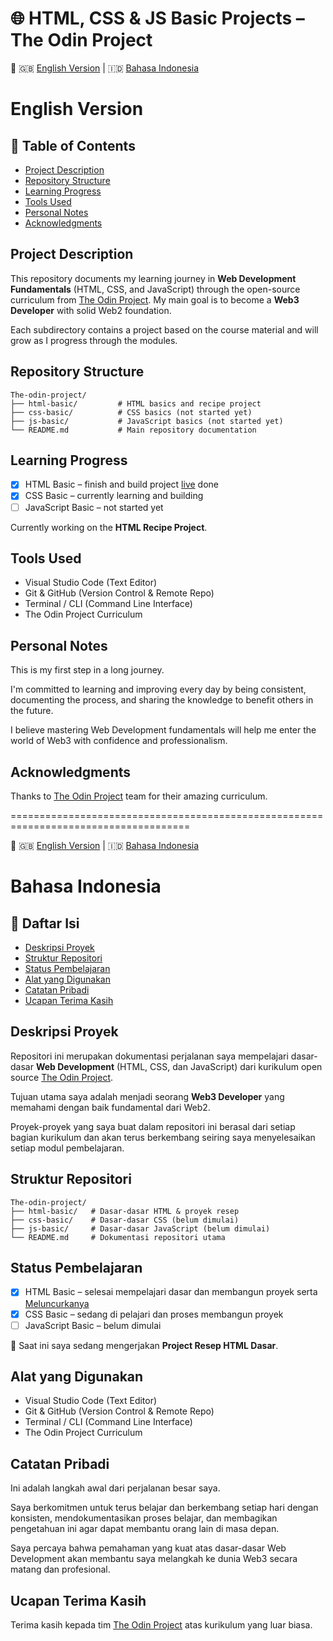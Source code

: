# 🌐 HTML, CSS & JS Basic Projects – The Odin Project


📌 🇬🇧 [English Version](#english-version) | 🇮🇩 [Bahasa Indonesia](#bahasa-indonesia)


# English Version

## 📖 Table of Contents

- [Project Description](#project-description)
- [Repository Structure](#repository-structure)
- [Learning Progress](#learning-progress)
- [Tools Used](#tools-used)
- [Personal Notes](#personal-notes)
- [Acknowledgments](#acknowledgments)

## Project Description

This repository documents my learning journey in **Web Development Fundamentals** (HTML, CSS, and JavaScript) through the open-source curriculum from [The Odin Project](https://www.theodinproject.com/).
My main goal is to become a **Web3 Developer** with solid Web2 foundation.

Each subdirectory contains a project based on the course material and will grow as I progress through the modules.

## Repository Structure
```
The-odin-project/
├── html-basic/         # HTML basics and recipe project
├── css-basic/          # CSS basics (not started yet)
├── js-basic/           # JavaScript basics (not started yet)
└── README.md           # Main repository documentation
```

## Learning Progress

- [x] HTML Basic – finish and build project [live](https://brezha.github.io/The-odin-project/index.html) done
- [x] CSS Basic – currently learning and building
- [ ] JavaScript Basic – not started yet

Currently working on the **HTML Recipe Project**.

## Tools Used

- Visual Studio Code (Text Editor)
- Git & GitHub (Version Control & Remote Repo)
- Terminal / CLI (Command Line Interface)
- The Odin Project Curriculum

## Personal Notes

This is my first step in a long journey.

I'm committed to learning and improving every day by being consistent, documenting the process, and sharing the knowledge to benefit others in the future.

I believe mastering Web Development fundamentals will help me enter the world of Web3 with confidence and professionalism.

## Acknowledgments

Thanks to [The Odin Project](https://www.theodinproject.com/paths/foundations/courses/foundations) team for their amazing curriculum.




 =====================================================================================
 
 
 
 📌 🇬🇧 [English Version](#english-version) | 🇮🇩 [Bahasa Indonesia](#bahasa-indonesia)


# Bahasa Indonesia

## 📖 Daftar Isi

- [Deskripsi Proyek](#deskripsi-proyek)
- [Struktur Repositori](#struktur-repositori)
- [Status Pembelajaran](#status-pembelajaran)
- [Alat yang Digunakan](#alat-yang-digunakan)
- [Catatan Pribadi](#catatan-pribadi)
- [Ucapan Terima Kasih](#ucapan-terima-kasih)


## Deskripsi Proyek

Repositori ini merupakan dokumentasi perjalanan saya mempelajari dasar-dasar **Web Development** (HTML, CSS, dan JavaScript) dari kurikulum open source [The Odin Project](https://www.theodinproject.com/).

Tujuan utama saya adalah menjadi seorang **Web3 Developer** yang memahami dengan baik fundamental dari Web2.

Proyek-proyek yang saya buat dalam repositori ini berasal dari setiap bagian kurikulum dan akan terus berkembang seiring saya menyelesaikan setiap modul pembelajaran.


## Struktur Repositori
```
The-odin-project/
├── html-basic/   # Dasar-dasar HTML & proyek resep
├── css-basic/    # Dasar-dasar CSS (belum dimulai)
├── js-basic/     # Dasar-dasar JavaScript (belum dimulai)
└── README.md     # Dokumentasi repositori utama
```

## Status Pembelajaran

- [x] HTML Basic – selesai mempelajari dasar dan membangun proyek serta  [Meluncurkanya](https://brezha.github.io/The-odin-project/index.html) 
- [x] CSS Basic – sedang di pelajari dan proses membangun proyek
- [ ] JavaScript Basic – belum dimulai

📍 Saat ini saya sedang mengerjakan **Project Resep HTML Dasar**.


## Alat yang Digunakan

- Visual Studio Code (Text Editor)
- Git & GitHub (Version Control & Remote Repo)
- Terminal / CLI (Command Line Interface)
- The Odin Project Curriculum

## Catatan Pribadi

Ini adalah langkah awal dari perjalanan besar saya.

Saya berkomitmen untuk terus belajar dan berkembang setiap hari dengan konsisten, mendokumentasikan proses belajar, dan membagikan pengetahuan ini agar dapat membantu orang lain di masa depan.

Saya percaya bahwa pemahaman yang kuat atas dasar-dasar Web Development akan membantu saya melangkah ke dunia Web3 secara matang dan profesional.

## Ucapan Terima Kasih

Terima kasih kepada tim [The Odin Project](https://www.theodinproject.com/paths/foundations/courses/foundations) atas kurikulum yang luar biasa.

